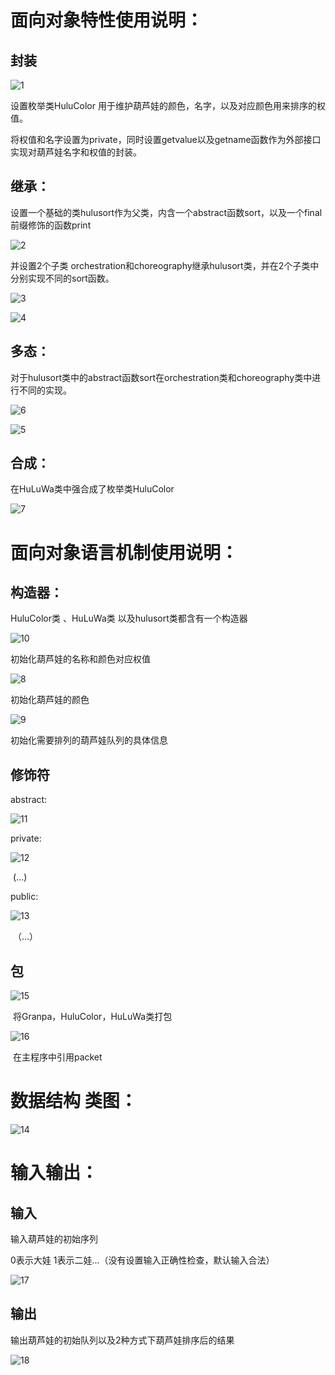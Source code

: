 # 面向对象特性使用说明：	

## 封装

![1](java_picture/1.jpg)

设置枚举类HuluColor 用于维护葫芦娃的颜色，名字，以及对应颜色用来排序的权值。

将权值和名字设置为private，同时设置getvalue以及getname函数作为外部接口实现对葫芦娃名字和权值的封装。

## 继承：

设置一个基础的类hulusort作为父类，内含一个abstract函数sort，以及一个final前缀修饰的函数print

![2](java_picture/2.png)

并设置2个子类 orchestration和choreography继承hulusort类，并在2个子类中分别实现不同的sort函数。

![3](java_picture/3.png)

![4](java_picture/4.png)

## 多态：

对于hulusort类中的abstract函数sort在orchestration类和choreography类中进行不同的实现。

![6](java_picture/6.png)

![5](java_picture/5.png)

## 合成：

在HuLuWa类中强合成了枚举类HuluColor

![7](java_picture/7.png)





# 面向对象语言机制使用说明：	

## 构造器：

HuluColor类 、HuLuWa类 以及hulusort类都含有一个构造器

![10](java_picture/10.png)

初始化葫芦娃的名称和颜色对应权值



![8](java_picture/8.png)

初始化葫芦娃的颜色



![9](java_picture/9.png)

初始化需要排列的葫芦娃队列的具体信息



## 修饰符

abstract:

![11](java_picture/11.png)

private:

![12](java_picture/12.png)

​																							(...)

public:

![13](java_picture/13.png)

​																						（...）

## 包

![15](java_picture/15.png)

​														将Granpa，HuluColor，HuLuWa类打包

![16](java_picture/16.png)

​																			在主程序中引用packet

# 数据结构 类图：

![14](java_picture/14.png)

# 输入输出：

## 输入

输入葫芦娃的初始序列

0表示大娃 1表示二娃...（没有设置输入正确性检查，默认输入合法）

![17](java_picture/17.png)

## 输出

输出葫芦娃的初始队列以及2种方式下葫芦娃排序后的结果

![18](java_picture/18.png)